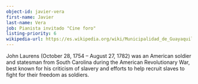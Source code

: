 ```yaml
---
object-id: javier-vera
first-name: Javier
last-name: Vera
job: Pianista invitado "Cine foro"
listing-priority: 6
wikipedia-url: https://es.wikipedia.org/wiki/Municipalidad_de_Guayaquil
---
```


John Laurens (October 28, 1754 – August 27, 1782) was an American soldier and statesman from South Carolina during the American Revolutionary War, best known for his criticism of slavery and efforts to help recruit slaves to fight for their freedom as soldiers.
